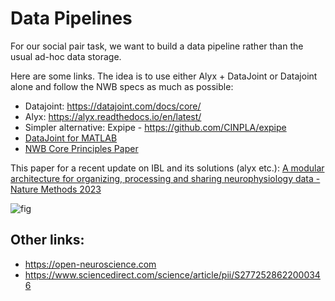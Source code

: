 # Data Pipelines

For our social pair task, we want to build a data pipeline rather than the usual ad-hoc data storage. 

Here are some links. The idea is to use either Alyx + DataJoint or Datajoint alone and follow the NWB specs as much as possible:

* Datajoint: https://datajoint.com/docs/core/
* Alyx: https://alyx.readthedocs.io/en/latest/
* Simpler alternative: Expipe - https://github.com/CINPLA/expipe
* [DataJoint for MATLAB](https://github.com/datajoint/datajoint-matlab)
* [NWB Core Principles Paper](https://www.researchgate.net/publication/346669999_Core_principles_for_the_implementation_of_the_neurodata_without_borders_data_standard)

This paper for a recent update on IBL and its solutions (alyx etc.): [A modular architecture for organizing, processing and sharing neurophysiology data - Nature Methods 2023](https://www.nature.com/articles/s41592-022-01742-6?)

![fig](https://media.springernature.com/lw685/springer-static/image/art%3A10.1038%2Fs41592-022-01742-6/MediaObjects/41592_2022_1742_Fig1_HTML.png?as=webp)


## Other links:

* https://open-neuroscience.com
* https://www.sciencedirect.com/science/article/pii/S2772528622000346
